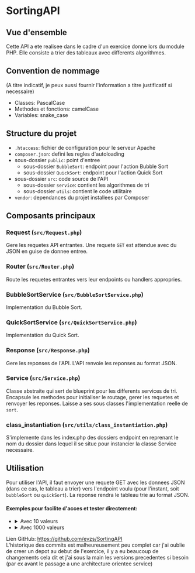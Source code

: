 # SortingAPI 

## Vue d'ensemble
Cette API a ete realisee dans le cadre d'un exercice donne lors du module PHP.
Elle consiste a trier des tableaux avec differents algorithmes.

## Convention de nommage
(A titre indicatif, je peux aussi fournir l'information a titre justificatif si necessaire)
- Classes: PascalCase
- Methodes et fonctions: camelCase
- Variables: snake_case

## Structure du projet
- `.htaccess`: fichier de configuration pour le serveur Apache
- `composer.json`: defini les regles d'autoloading
- sous-dossier `public`: point d'entree
  - sous-dossier `BubbleSort`: endpoint pour l'action Bubble Sort
  - sous-dossier `QuickSort`: endpoint pour l'action Quick Sort
- sous-dossier `src`: code source de l'API
  - sous-dossier `service`: contient les algorithmes de tri
  - sous-dossier `utils`: contient le code utilitaire
- `vendor`: dependances du projet installees par Composer

## Composants principaux
### Request (`src/Request.php`)
Gere les requetes API entrantes. Une requete `GET` est attendue avec du JSON en guise de donnee entree.

### Router (`src/Router.php`)
Route les requetes entrantes vers leur endpoints ou handlers appropries.

### BubbleSortService (`src/BubbleSortService.php`)
Implementation du Bubble Sort.

### QuickSortService (`src/QuickSortService.php`)
Implementation du Quick Sort.

### Response (`src/Response.php`)
Gere les reponses de l'API. L'API renvoie les reponses au format JSON.

### Service (`src/Service.php`)
Classe abstraite qui sert de blueprint pour les differents services de tri. Encapsule les methodes pour initialiser le routage, gerer les requetes et renvoyer les reponses.
Laisse a ses sous classes l'implementation reelle de `sort`.

### class_instantiation (`src/utils/class_instantiation.php`)
S'implemente dans les index.php des dossiers endpoint en reprenant le nom du dossier dans lequel il se situe pour instancier la classe Service necessaire.

## Utilisation
Pour utiliser l'API, il faut envoyer une requete GET avec les donnees JSON (dans ce cas, le tableau a trier) vers l'endpoint voulu (pour l'instant, soit `bubbleSort` ou `quickSort`). La reponse rendra le tableau trie au format JSON.

#### Exemples pour facilite d'acces et tester directement:</summary>
- <details><summary>Avec 10 valeurs</summary> http://.../SortingAPI/bubbleSort/?data=[23, 89, 2, 5, 76, 1, 9, 12, 6, 45]</details>
- <details><summary>Avec 1000 valeurs</summary> http://.../SortingAPI/quickSort/?data=[193, 326, 967, 646, 633, 341, 756, 777, 494, 383, 786, 886, 27, 185, 434, 398, 38, 551, 519, 507, 595, 498, 492, 93, 421, 836, 190, 201, 708, 512, 981, 624, 666, 236, 439, 282, 116, 341, 43, 307, 213, 646, 395, 201, 531, 567, 741, 890, 540, 779, 737, 660, 472, 653, 387, 717, 816, 74, 82, 831, 58, 167, 137, 233, 996, 600, 883, 919, 277, 38, 229, 739, 669, 145, 549, 98, 178, 682, 690, 528, 990, 319, 357, 233, 153, 673, 908, 2, 885, 65, 15, 951, 793, 717, 725, 588, 28, 960, 537, 572, 655, 256, 332, 172, 542, 210, 970, 72, 788, 320, 969, 261, 301, 40, 342, 204, 628, 289, 200, 406, 901, 803, 902, 257, 865, 232, 874, 949, 487, 612, 26, 329, 768, 439, 661, 90, 311, 586, 629, 346, 554, 337, 96, 806, 57, 0, 163, 577, 986, 398, 45, 723, 34, 348, 12, 250, 656, 18, 35, 785, 809, 474, 949, 463, 793, 564, 621, 138, 275, 510, 215, 161, 177, 671, 734, 686, 909, 747, 456, 253, 323, 233, 724, 138, 385, 479, 742, 5, 22, 65, 573, 230, 96, 247, 290, 464, 357, 995, 496, 359, 386, 540, 506, 132, 918, 485, 465, 875, 456, 775, 931, 982, 718, 790, 783, 132, 121, 408, 849, 344, 308, 51, 289, 441, 738, 716, 392, 447, 686, 678, 643, 252, 630, 241, 720, 948, 347, 722, 616, 525, 741, 658, 473, 519, 237, 399, 671, 611, 38, 276, 934, 659, 175, 755, 790, 988, 373, 804, 357, 160, 113, 720, 946, 681, 271, 526, 838, 460, 733, 664, 767, 203, 25, 594, 766, 826, 537, 646, 147, 560, 117, 994, 734, 531, 504, 669, 791, 413, 67, 186, 979, 189, 11, 126, 408, 549, 475, 784, 512, 782, 694, 235, 580, 270, 802, 905, 901, 260, 671, 130, 511, 480, 552, 794, 623, 401, 396, 202, 729, 889, 416, 953, 376, 468, 334, 816, 414, 284, 781, 313, 467, 837, 502, 168, 429, 924, 724, 128, 562, 566, 993, 432, 834, 917, 633, 631, 146, 778, 682, 919, 235, 496, 907, 270, 637, 815, 944, 572, 775, 637, 722, 826, 650, 741, 619, 385, 422, 335, 854, 714, 163, 610, 445, 182, 103, 607, 399, 168, 364, 675, 812, 424, 186, 176, 955, 261, 153, 664, 981, 219, 805, 902, 110, 207, 605, 166, 338, 647, 132, 445, 633, 802, 206, 144, 218, 986, 894, 749, 152, 916, 17, 898, 513, 484, 595, 285, 405, 304, 83, 894, 849, 751, 536, 446, 254, 302, 846, 715, 76, 380, 622, 820, 840, 777, 734, 443, 338, 714, 578, 411, 133, 632, 474, 573, 578, 978, 437, 898, 332, 187, 485, 785, 66, 486, 708, 302, 992, 784, 844, 449, 391, 333, 304, 849, 592, 693, 890, 129, 524, 309, 176, 849, 207, 540, 75, 411, 334, 170, 212, 89, 873, 553, 500, 538, 180, 126, 725, 57, 965, 364, 298, 567, 668, 83, 907, 935, 928, 859, 192, 364, 777, 32, 766, 512, 606, 10, 571, 563, 124, 48, 8, 752, 298, 857, 944, 947, 247, 899, 50, 178, 975, 841, 984, 548, 529, 1, 374, 556, 490, 375, 480, 631, 377, 997, 730, 670, 673, 1000, 163, 900, 202, 628, 740, 846, 640, 733, 747, 175, 211, 864, 878, 965, 739, 272, 344, 342, 769, 510, 293, 735, 877, 537, 261, 931, 113, 975, 238, 534, 999, 688, 524, 352, 256, 458, 256, 238, 298, 1000, 442, 467, 151, 767, 642, 443, 66, 441, 600, 696, 602, 366, 891, 822, 685, 359, 496, 332, 213, 739, 870, 785, 669, 390, 271, 927, 826, 985, 830, 26, 701, 824, 826, 753, 743, 944, 927, 558, 531, 825, 213, 537, 874, 22, 793, 535, 219, 714, 367, 652, 142, 137, 590, 364, 913, 277, 326, 995, 305, 341, 170, 307, 327, 774, 484, 876, 138, 330, 592, 741, 275, 715, 102, 512, 955, 993, 857, 353, 568, 740, 971, 45, 907, 677, 719, 364, 145, 945, 370, 348, 650, 773, 240, 137, 457, 130, 63, 325, 72, 56, 414, 269, 328, 655, 567, 496, 975, 889, 335, 375, 341, 689, 471, 554, 173, 241, 391, 498, 722, 109, 579, 433, 907, 541, 88, 321, 806, 305, 107, 731, 684, 960, 461, 970, 12, 921, 402, 574, 933, 670, 92, 861, 981, 73, 741, 545, 341, 139, 407, 337, 968, 273, 986, 930, 255, 189, 748, 872, 498, 444, 653, 704, 92, 793, 987, 749, 254, 366, 276, 704, 257, 477, 317, 297, 539, 195, 713, 689, 969, 946, 104, 670, 415, 205, 541, 458, 937, 670, 8, 617, 380, 50, 851, 884, 259, 2, 33, 854, 178, 648, 450, 378, 483, 961, 841, 12, 892, 341, 466, 335, 719, 582, 881, 625, 786, 161, 217, 134, 864, 265, 613, 752, 855, 335, 730, 92, 252, 888, 42, 467, 671, 597, 623, 690, 709, 130, 442, 14, 949, 53, 505, 223, 184, 49, 974, 833, 694, 0, 916, 386, 866, 9, 214, 624, 890, 993, 877, 119, 924, 572, 948, 986, 696, 848, 832, 517, 774, 338, 663, 813, 102, 908, 723, 26, 783, 96, 880, 676, 84, 648, 449, 216, 850, 327, 317, 594, 489, 784, 885, 647, 743, 238, 429, 690, 530, 477, 294, 639, 709, 747, 258, 268, 917, 817, 452, 566, 322, 926, 959, 669, 311, 568, 444, 482, 440, 942, 146, 277, 165, 878, 609, 778, 348, 697, 842, 204, 137, 399, 281, 844, 653, 376, 945, 700, 675, 780, 542, 961, 693, 32, 225, 137, 459, 826, 98, 500, 903, 854, 752, 432, 363, 509, 951, 162, 134, 18, 996, 627, 677, 821, 860, 342, 331, 104, 298, 134, 706, 631, 940, 615, 706, 317, 30, 254, 208, 498, 858, 812, 380, 172, 356, 846, 128, 354, 526, 329, 646, 230, 740, 722, 442, 465, 70, 304, 327, 853, 939, 901, 500, 838, 420, 673, 95, 866, 774, 846, 426, 285, 640, 893, 792, 112, 68, 153, 222, 641, 878, 322, 862, 976, 981, 196]</details>

Lien GitHub: https://github.com/evzs/SortingAPI <br>
L'historique des commits est malheureusement peu complet car j'ai oublie de creer un depot au debut de l'exercice, il y a eu beaucoup de changements cela dit et j'ai sous la main les versions precedentes si besoin (par ex avant le passage a une architecture orientee service)